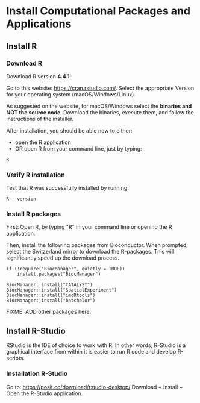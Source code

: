 # Install Computational Packages and Applications

## Install R

### Download R 

Download R version **4.4.1**!

Go to this website: https://cran.rstudio.com/.
Select the appropriate Version for your operating system (macOS/Windows/Linux).

As suggested on the website, for macOS/Windows select the **binaries and NOT the source code**. 
Download the binaries, execute them, and follow the instructions of the installer. 

After installation, you should be able now to either: 
- open the R application 
- OR open R from your command line, just by typing:

```{bash}
R
```

### Verify R installation

Test that R was successfully installed by running:

```{bash}
R --version
```

### Install R packages

First: Open R, by typing "R" in your command line or opening the R application.

Then, install the following packages from Bioconductor.
When prompted, select the Switzerland mirror to download the R-packages. 
This will significantly speed up the download process.

```{R}
if (!require("BiocManager", quietly = TRUE))
    install.packages("BiocManager")
```

```{r}
BiocManager::install("CATALYST")
BiocManager::install("SpatialExperiment")
BiocManager::install("imcRtools")
BiocManager::install("batchelor")
```

FIXME: ADD other packages here.


## Install R-Studio

RStudio is the IDE of choice to work with R. 
In other words, R-Studio is a graphical interface from within it is easier to run R code and develop R-scripts.

### Installation R-Studio
Go to: https://posit.co/download/rstudio-desktop/
Download + Install + Open the R-Studio application.
